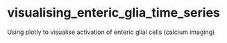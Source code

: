 # visualising_enteric_glia_time_series
Using plotly to visualise activation of enteric glial cells (calcium imaging)
